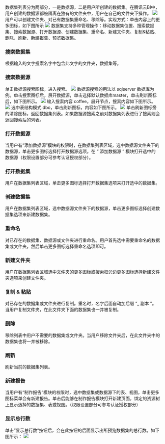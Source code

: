 数据集列表分为两部分，一是数据源，二是用户所创建的数据集。在腾讯云BI中，用户创建的数据源都被隔离在独有的文件夹中，用户在自己的文件夹下操作。
![](https://main.qcloudimg.com/raw/78c502da216c375291bd083360e7043d.png)
用户可以创建文件夹、对已有数据集重命名、移除等。实现方式：单击内容上的更多图标，如下图所示
![](https://main.qcloudimg.com/raw/a2ef45a2c5c2c74aab786107df76d64b.png)
数据集支持多种管理操作：移动数据集位置、搜索数据集、搜索数据源、打开数据源、创建数据集、重命名、新建文件夹、复制&粘贴、删除、刷新、新建报告、预览数据集。

### 搜索数据集

根据输入的文字搜索名字中包含此文字的文件夹，数据集等。

### 搜索数据源

单击数据源搜索图标，进入搜索。
![](https://main.qcloudimg.com/raw/ef8beb4f54baf9e295cfac06165d5e5d.png)
数据源搜索的用法以 sqlserver 数据库为例。单击搜索图标后，展开数据源，单击选择默认数据库master，单击刷新图标后，如下图所示。
![](https://main.qcloudimg.com/raw/b8a43b11be81d8e43a9de372af8af260.png)
输入搜索内容 coffee，展开节点，搜索内容如下图所示。
![](https://main.qcloudimg.com/raw/b8a43b11be81d8e43a9de372af8af260.png)
选中表结构模式 dbo，单击刷新图标，内容如下图所示。
![](https://main.qcloudimg.com/raw/2cfff25cc26d458aaf185d6127a6e373.png)
单击刷新图标旁的清除图标，返回数据集列表。如果数据源搜索之前对数据集列表进行了搜索则会返回搜索后的列表。

### 打开数据源

当用户有“添加数据源”模块的权限时，在数据集列表区域，选中数据源文件夹下的数据源，单击更多图标选择打开数据源选项，在 “ 添加数据源 ” 模块打开选中的数据源（权限设置部分可参考认证授权部分）。

### 打开数据集

用户在数据集列表区域，单击更多图标选择打开数据集选项来打开选中的数据集。

### 创建数据集

用户在数据集列表区域，选中数据源文件夹下的数据源，单击更多图标选择创建数据集选项来新建数据集。

### 重命名

对已存在的数据集、数据源或文件夹进行重命名。用户首先选中需要重命名的数据集或文件夹，然后单击更多图标选择重命名选项即可。

### 新建文件夹

用户在数据集列表区域选中文件夹的更多图标或搜索框旁边更多图标选择新建文件夹选项来创建文件夹。

### 复制 & 粘贴

对已存在的数据集或文件夹进行复制。重名时，名字后面自动加后缀 “_ 副本 ”。当用户复制文件夹，在此文件夹下面的数据集也一并被复制。

### 删除

移除列表中用户不需要的数据集或文件夹。当用户移除文件夹后，在此文件夹中的数据集也将一并被移除。

### 刷新

刷新当前的数据集列表。

### 新建报告

当用户有“制作报告”模块的权限时，选中数据集或数据源下的表、视图，单击更多图标菜单会有新建报告。单击后能够在制作报告模块打开新建页面，绑定的资源树上显示选择的数据集、表或视图。（权限设置部分可参考认证授权部分）

### 显示总行数

单击”显示总行数”按钮后，会在此按钮的后面显示出所预览数据集的总行数。如下图所示：
![](https://main.qcloudimg.com/raw/a1abbf04f58e11db4d06a5f577f1fe5c.png)




